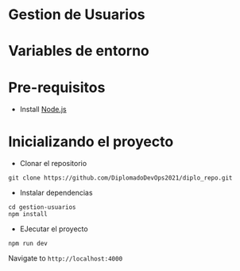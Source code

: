 # Gestion de Usuarios

# Variables de entorno

# Pre-requisitos
- Install [Node.js](https://nodejs.org/en/)

# Inicializando el proyecto
- Clonar el repositorio
```
git clone https://github.com/DiplomadoDevOps2021/diplo_repo.git
```
- Instalar dependencias
```
cd gestion-usuarios
npm install
```
- EJecutar el proyecto
```
npm run dev
```
 Navigate to `http://localhost:4000`
